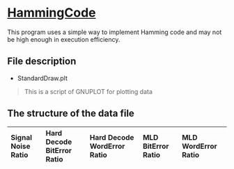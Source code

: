 # [HammingCode](https://en.wikipedia.org/wiki/Hamming_code)
This program uses a simple way to implement Hamming code and may not be high enough in execution efficiency.

## File description
- StandardDraw.plt
> This is a script of GNUPLOT for plotting data

## The structure of the data file
|Signal Noise Ratio|Hard Decode BitError Ratio|Hard Decode WordError Ratio|MLD BitError Ratio|MLD WordError Ratio|
|:---|:---|:---|:---|:---|
